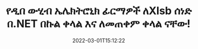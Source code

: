 ---
############################# Static ############################
layout: "auto-gen-signature"
date: 2022-03-01T15:12:22
draft: false
operation: Sign
signaturetype: Metadata
fileformat: Xlsb
productName: .NET
lang: am
productCode: net
otherformats: pdf doc docx docm dot dotm dotx odt ott rtf xls xlsx xlsm xlsb csv ods ots xltx xltm ppt pptx pps ppsx odp otp potx potm pptm ppsm png jpg bmp gif tiff svg webp wmf
breadcrumb: Put Metadata signature on Xlsb for C#

############################# Head ############################
head_title: "ሜታዳታ ኤሌክትሮኒካዊ ፊርማዎችን ወደ Xlsb ሰነዶች በC# በኩል ጨምር"
head_description: "የC# ኮድ ሁለት መስመሮችን በመጠቀም በXlsb ሰነዶችዎ ውስጥ ዲበ ውሂብን እንደ የተደበቀ ኤሌክትሮኒክ ፊርማ ይጠቀሙ። የንግድ ሰነዶችዎን እና ፋይሎችዎን በሜታዳታ መረጃ ለመፈረም የቡድንDocs ሰነድ ፊርማ ኤፒአይ ይጠቀሙ።"

############################# Header ############################
title: "የዲበ ውሂብ ኤሌክትሮኒክ ፊርማዎች ለXlsb ሰነድ በ.NET በኩል ቀላል እና ለመጠቀም ቀላል ናቸው!"
description: "የእርስዎን Xlsb ሰነዶች እና ኮንትራቶች ከተደበቁ ዲበ ውሂብ ግቤቶች ጋር ይፈርሙ። ለፒዲኤፍ፣ ለኤምኤስ ዎርድ ሰነዶች፣ ለኤምኤስኤክሴል የስራ ደብተሮች፣ MS PowerPoint አቀራረቦች እና የተለያዩ የምስል ቅርጸቶች ያለ ምንም ችግር እና ተጨማሪ ኮድ ዲበ ዳታ ይፍጠሩ።"
bg_image: "https://cms.admin.containerize.com/templates/aspose/App_Themes/V3/images/bg/header1.png"
bg_overlay: false
button:
    enable: true

############################# SubMenu ############################
submenu:
    enable: true

    left:
        img_alt: "GroupDocs.Signature for .NET"
        image: "https://cms.admin.containerize.com/templates/groupdocs/images/product-logos/90x90-noborder/groupdocs-signature-net.png"
        product: "GroupDocs.Signature"
        platform: ".NET"



############################# About ############################
about:
    enable: true
    title: "ስለ GroupDocs.Signature for .NET ዲበ ውሂብ ፊርማዎች ኤፒአይ"
    content: |
        [GroupDocs.Signature for .NET](https://products.groupdocs.com/signature/net/) ለዲጂታል ሰነዶች ኢ-መፈረም ታዋቂ ኤፒአይ ነው። እንደ ጽሑፎች፣ ምስሎች፣ ዲጂታል ሰርተፊኬቶች፣ ባርኮዶች፣ QR-codes፣ ማህተሞች ወይም ሜታዳታ ያሉ ፊርማዎች አሉ። ፊርማዎች በፒዲኤፍ፣ በ MS Word ሰነዶች፣ በኤምኤስኤክሴል የስራ ደብተሮች፣ MS PowerPoint አቀራረቦች፣ አዶቤ ፎቶሾፕ ፋይሎች እና በተለያዩ የምስል ቅርጸቶች ላይ ሊቀመጡ ይችላሉ። ደንበኞች ሰነዳቸውን በመፈረም በእነዚያ ሰነዶች ላይ የተቀመጡትን ኢ-ፊርማዎች ማዘመን፣ መፈለግ፣ ማረጋገጥ፣ መሰረዝ ወይም አስቀድመው ማየት ይችላሉ። ከዚህም በላይ ለፊርማ ማበጀት ብዙ ችሎታዎች ቀርበዋል.
    

############################# Steps ############################
steps:
    enable: true
    title_left: "Xlsbን በ{{Signturetype}} በC# ለመፈረም ደረጃዎች"
    content_left: |
        [GroupDocs.Signature for .NET](https://products.groupdocs.com/signature/net/) የXlsb ሰነዶችን በMetadata ፊርማ በፍጥነት እና በቀላሉ የመፈረም ችሎታን ይሰጣል።
        
        * እንደ ዱካ ወይም የማህደረ ትውስታ ዥረት መፈረም ያለበትን Xlsb ፋይል የሚያቀርብ የፊርማ ክፍል ምሳሌ ይፍጠሩ
        * ቅጽበታዊ SignOptions ክፍል እና ሁሉንም የተፈለገውን ውሂብ ያዘጋጁ።
        * ውፅዓት Xlsb ፋይልን ወይም የማህደረ ትውስታ ዥረቱን የማለፊያ ዘዴ Signature.Sign()ን ጥራ

    title_right: " የስርዓት መስፈርቶች"
    content_right: |
        GroupDocs.Signature for .NET በሁሉም ዋና መድረኮች እና ስርዓተ ክወናዎች ላይ ይደገፋሉ። ከዚህ በታች ያለውን ኮድ ከመተግበሩ በፊት፣ እባክዎ በስርዓትዎ ላይ የሚከተሉት ቅድመ ሁኔታዎች እንዳሉዎት ያረጋግጡ።

        * ስርዓተ ክወናዎች-ማይክሮሶፍት ዊንዶውስ ፣ ሊኑክስ ፣ ማክኦኤስ
        * የልማት አካባቢዎች፡ Microsoft Visual Studio, Xamarin, MonoDevelop
        * Frameworks: .NET Framework, .NET Standard, .NET Core, Mono
        * የቅርብ ጊዜውን GroupDocs.Signature for .NET ከ[Nuget](https://www.nuget.org/packages/groupdocs.signature) ያግኙ
         
    code: |
        ```csharp    
        
        // Set up input Xlsb file
        string filePath = "input.xlsb";
        // Set up output file
        string outputFilePath = "output.xlsb";

        // Instantiate Signature for input file
        using (var signature = new GroupDocs.Signature.Signature(filePath))
        {
                // instantiate metadata signing options
                var options = new MetadataSignOptions();

                // setup Author property
                SpreadsheetMetadataSignature mdSign_Author = new SpreadsheetMetadataSignature("Author", "Mr.Scherlock Holmes");// String value
                options.Signatures.Add(mdSign_Author);
                // setup document data
                SpreadsheetMetadataSignature mdSign_DocData = new SpreadsheetMetadataSignature("CreatedOn", DateTime.Now);// Datetime value
                options.Signatures.Add(mdSign_DocData);
                // setup document id
                SpreadsheetMetadataSignature mdSign_DocId = new SpreadsheetMetadataSignature("DocumentId", 123456);// Integer value
                options.Signatures.Add(mdSign_DocId);
                
                // sign Xlsb document
                SignResult result = signature.Sign(outputFilePath, options);
        }

        ```

############################# Demos ############################
demos:
    enable: true
    title: "Xlsb ሰነዶችን በMetadata ቀጥታ ማሳያ በመፈረም ላይ"
    content: |
       የ[GroupDocs.Signature መተግበሪያ](https://products.groupdocs.app/signature/family) ድህረ ገጽን በመጎብኘት የXlsb ፋይልን በተለያዩ ፊርማዎች አሁን ይፈርሙ። ነፃ የመስመር ላይ ማሳያ እርስዎን እየጠበቀዎት ነው።          

############################# More Formats ############################
more_formats:
    enable: true
    title: "ሌሎች የሚደገፉ የ{{Signturetype}} ፊርማዎች ለC#"
    content: |
        "እንዲሁም Xlsbን ከሌሎች የፊርማ አይነቶች ጋር መፈረም ትችላለህ። እባክዎን ከዚህ በታች ያለውን ዝርዝር ይመልከቱ።"
    format: 
       
       
back_to_top:
    enable: true
---
